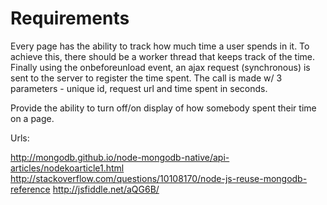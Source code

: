 # Requirements

Every page has the ability to track how much time a user spends in it. To achieve this, there should be a worker thread that keeps track of the time. 
Finally using the onbeforeunload event, an ajax request (synchronous) is sent to the server to register the time spent. The call is made w/ 3 parameters - 
unique id, request url and time spent in seconds.

Provide the ability to turn off/on display of how somebody spent their time on a page.

Urls:

http://mongodb.github.io/node-mongodb-native/api-articles/nodekoarticle1.html
http://stackoverflow.com/questions/10108170/node-js-reuse-mongodb-reference
http://jsfiddle.net/aQG6B/
